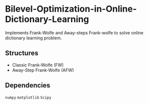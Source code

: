 # Bilevel-Optimization-in-Online-Dictionary-Learning

Implements  Frank-Wolfe and Away-steps Frank-wolfe to solve online dictionary learning problem.

## Structures
- Classic Frank-Wolfe (FW)
- Away-Step Frank-Wolfe (AFW)


## Dependencies
`numpy` `matplotlib` `Scipy`
